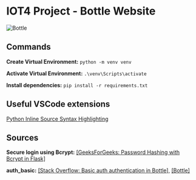 # IOT4 Project - Bottle Website

![Bottle](https://bottlepy.org/docs/dev/_static/logo_nav.png)

## Commands

**Create Virtual Environment:**
`python -m venv venv`

**Activate Virtual Environment:**
`.\venv\Scripts\activate`

**Install dependencies:**
`pip install -r requirements.txt`


## Useful VSCode extensions
[Python Inline Source Syntax Highlighting](https://github.com/samwillis/python-inline-source)


## Sources

**Secure login using Bcrypt:**
[[GeeksForGeeks: Password Hashing with Bcrypt in Flask]](https://www.geeksforgeeks.org/password-hashing-with-bcrypt-in-flask/)

**auth_basic:**
[[Stack Overflow: Basic auth authentication in Bottle]](https://stackoverflow.com/questions/52461587/basic-auth-authentication-in-bottle), 
[[Bottle]](https://dev.to/storvus/bottle-4e33)